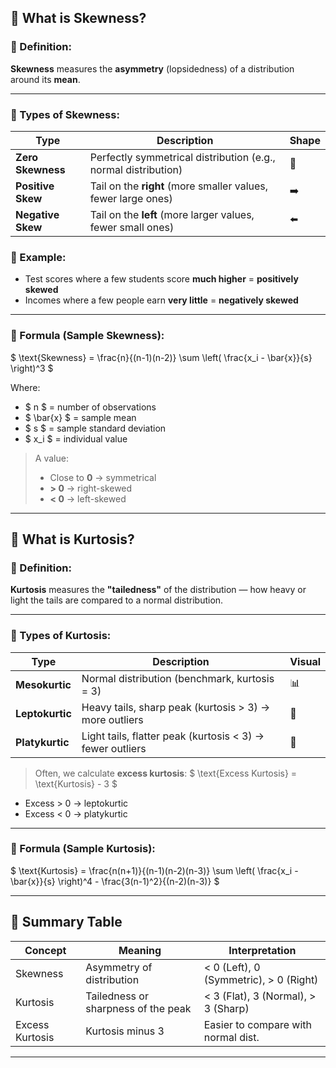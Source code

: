 
## 🔹 What is **Skewness**?

### 📘 Definition:
**Skewness** measures the **asymmetry** (lopsidedness) of a distribution around its **mean**.

---

### 🔸 Types of Skewness:

| Type              | Description                                                         | Shape |
|-------------------|---------------------------------------------------------------------|--------|
| **Zero Skewness** | Perfectly symmetrical distribution (e.g., normal distribution)       | 🔵     |
| **Positive Skew** | Tail on the **right** (more smaller values, fewer large ones)       | ➡️     |
| **Negative Skew** | Tail on the **left** (more larger values, fewer small ones)         | ⬅️     |

### 🧠 Example:

- Test scores where a few students score **much higher** = **positively skewed**
- Incomes where a few people earn **very little** = **negatively skewed**

---

### 🧮 Formula (Sample Skewness):
$
\text{Skewness} = \frac{n}{(n-1)(n-2)} \sum \left( \frac{x_i - \bar{x}}{s} \right)^3
$

Where:
- $ n $ = number of observations  
- $ \bar{x} $ = sample mean  
- $ s $ = sample standard deviation  
- $ x_i $ = individual value

> A value:
> - Close to **0** → symmetrical
> - **> 0** → right-skewed
> - **< 0** → left-skewed

---

## 🔹 What is **Kurtosis**?

### 📘 Definition:
**Kurtosis** measures the **"tailedness"** of the distribution — how heavy or light the tails are compared to a normal distribution.

---

### 🔸 Types of Kurtosis:

| Type          | Description                                              | Visual |
|---------------|----------------------------------------------------------|--------|
| **Mesokurtic** | Normal distribution (benchmark, kurtosis = 3)           | 📊     |
| **Leptokurtic**| Heavy tails, sharp peak (kurtosis > 3) → more outliers  | 🔺     |
| **Platykurtic**| Light tails, flatter peak (kurtosis < 3) → fewer outliers | 🔻     |

> Often, we calculate **excess kurtosis**:
$
\text{Excess Kurtosis} = \text{Kurtosis} - 3
$
- Excess > 0 → leptokurtic  
- Excess < 0 → platykurtic

---

### 🧮 Formula (Sample Kurtosis):
$
\text{Kurtosis} = \frac{n(n+1)}{(n-1)(n-2)(n-3)} \sum \left( \frac{x_i - \bar{x}}{s} \right)^4 - \frac{3(n-1)^2}{(n-2)(n-3)}
$


---

## 📌 Summary Table

| Concept   | Meaning                                   | Interpretation                 |
|-----------|--------------------------------------------|--------------------------------|
| Skewness  | Asymmetry of distribution                  | < 0 (Left), 0 (Symmetric), > 0 (Right) |
| Kurtosis  | Tailedness or sharpness of the peak        | < 3 (Flat), 3 (Normal), > 3 (Sharp)    |
| Excess Kurtosis | Kurtosis minus 3                    | Easier to compare with normal dist.   |

---
